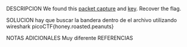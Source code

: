DESCRIPCION
We found this [packet capture](https://jupiter.challenges.picoctf.org/static/fbf98e695555a2a48fe42c9a245de376/capture.pcap) and [key](https://jupiter.challenges.picoctf.org/static/fbf98e695555a2a48fe42c9a245de376/picopico.key). Recover the flag.

SOLUCION
hay que buscar la bandera dentro de el archivo utilizando wireshark
picoCTF{honey.roasted.peanuts}

NOTAS ADICIONALES
Muy diferente
REFERENCIAS
